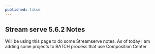 ```yaml
---
published: false
---
```

##  Stream serve 5.6.2 Notes

Will be using this page to do some Streamserve notes. As of today I am adding some projects to BATCH process that use Composition Center


